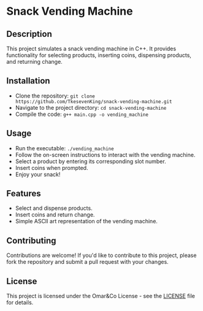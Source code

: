 # Snack Vending Machine

## Description
This project simulates a snack vending machine in C++. It provides functionality for selecting products, inserting coins, dispensing products, and returning change.

## Installation
- Clone the repository: `git clone https://github.com/TkesevenKing/snack-vending-machine.git`
- Navigate to the project directory: `cd snack-vending-machine`
- Compile the code: `g++ main.cpp -o vending_machine`

## Usage
- Run the executable: `./vending_machine`
- Follow the on-screen instructions to interact with the vending machine.
- Select a product by entering its corresponding slot number.
- Insert coins when prompted.
- Enjoy your snack!

## Features
- Select and dispense products.
- Insert coins and return change.
- Simple ASCII art representation of the vending machine.

## Contributing
Contributions are welcome! If you'd like to contribute to this project, please fork the repository and submit a pull request with your changes.

## License
This project is licensed under the Omar&Co License - see the [LICENSE](LICENSE) file for details.
